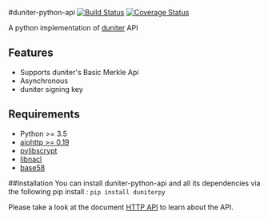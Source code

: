 #duniter-python-api
[![Build Status](https://travis-ci.org/duniter-io/duniter-python-api.svg)](https://travis-ci.org/duniter-io/duniter-python-api) [![Coverage Status](https://coveralls.io/repos/duniter-io/duniter-python-api/badge.svg?branch=master&service=github)](https://coveralls.io/github/duniter-io/duniter-python-api?branch=master)

A python implementation of [duniter](https://github.com/duniter-io/duniter) API

## Features
 * Supports duniter's Basic Merkle Api
 * Asynchronous
 * duniter signing key

## Requirements
 * Python >= 3.5
 * [aiohttp >= 0.19](https://pypi.python.org/pypi/aiohttp "aiohttp")
 * [pylibscrypt](https://pypi.python.org/pypi/pylibscrypt "pylibscrypt")
 * [libnacl](https://pypi.python.org/pypi/libnacl "libnacl")
 * [base58](https://pypi.python.org/pypi/base58 "base58")

##Installation
You can install duniter-python-api and all its dependencies via the following pip install :
`pip install duniterpy`

Please take a look at the document [HTTP API](https://github.com/duniter-io/duniter/blob/master/doc/HTTP_API.md) to learn about the API.
